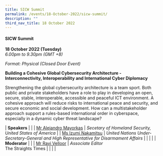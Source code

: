 ```yaml
---
title: SICW Summit
permalink: /events/18-October-2022/sicw-summit/
description: ""
third_nav_title: 18 October 2022
---
```

#### **SICW Summit**

**18 October 2022 (Tuesday)**  
*6.00pm to 9.30pm (GMT +8)*

*Format: Physical (Closed Door Event)*

**Building a Cohesive Global Cybersecurity Architecture - Interconnectivity, Interoperability and International Cyber Diplomacy**

Strengthening the global cybersecurity architecture is a team sport. Both public and private stakeholders have a role to play in developing an open, secure, stable, interoperable, accessible and peaceful ICT environment. A cohesive approach will reduce risks to international peace and security, and secure economic and social development. How can a multistakeholder approach support a rules-based international order in cyberspace, especially in a dynamic cyber threat landscape?

| **Speakers**          |                                                              |
| [Mr Alejandro Mayorkas](/speaker-Alejandro-Mayorkas)  | *Secetary of Homeland Security, United States of America*                |
| [Ms Izumi Nakamitsu](/speaker-Izumi-Nakamitsu)  | *United Nations Under-Secretary-General and High Representative for Disarmament Affairs*                 |
| | |
| <br> **Moderator**          |                                                              |
| [Mr Ravi Velloor](/moderator-ravi-velloor)  | *Associate Editor*<br>The Straights Times                  |
| | |
